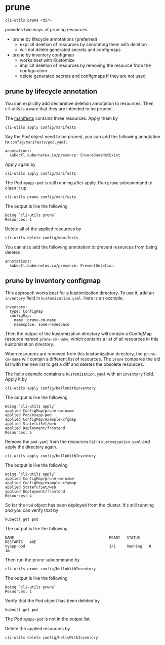 # prune

```
cli-utils prune <dir>
```
provides two ways of pruning resources.
 - prune by lifecycle annotations (preferred)
   - explicit deletion of resources by annotating them with deletion
   - will not delete generated secrets and configmaps
 - prune by inventory configmap
   - works best with Kustomize
   - implicit deletion of resources by removing the resource from the configuration
   - delete generated secrets and configmaps if they are not used

## prune by lifecycle annotation
You can explicitly add declarative deletion annotation to resources.
Then cli-utils is aware that they are intended to be pruned.

The [manifests](../config/manifests) contains three resources. Apply them by

```
cli-utils apply config/manifests
```

Say the Pod object need to be pruned, you can add the following annotation to `config/manifests/pod.yaml`:

```
annotations:
  kubectl.kubernetes.io/presence: EnsureDoesNotExist
```

Apply again by
```
cli-utils apply config/manifests
```

The Pod `myapp-pod` is still running after apply. Run `prune` subcommand to clean it up.
```
cli-utils prune config/manifests
```

The output is like the following
```
Doing `cli-utils prune`
Resources: 1
```

Delete all of the applied resources by
```
cli-utils delete config/manifests
```

You can also add the following annotation to prevent resources from being deleted.
```
annotations:
  kubectl.kubernetes.io/presence: PreventDeletion
```

## prune by inventory configmap
This approach works best for a kustomization directory. To use it,
add an `inventory` field in `kustomization.yaml`. Here is an example:
```
inventory:
  type: ConfigMap
  configMap:
    name: prune-cm-name
    namespace: some-namespace
```
Then the output of the kustomization directory will contain a ConfigMap resource named `prune-cm-name`, which contains a list of all resources in this kustomization directory. 

When resources are removed from this kustomization directory, the `prune-cm-name` will contain a different list of resources. The `prune` compares the old list with the new list to get a diff and deletes the obsolete resources.

The [hello](../config/helloWithInventory) example contains a `kustomization.yaml` with an `inventory` field. Apply it by
```
cli-utils apply config/helloWithInventory
```

The output is like the following
```
Doing `cli-utils apply`
applied ConfigMap/prune-cm-name
applied Pod/myapp-pod
applied ConfigMap/example-cfgmap
applied StatefulSet/web
applied Deployment/frontend
Resources: 5
```

Remove the `pod.yaml` from the resources list in `kustomization.yaml` and apply the directory again.
```
cli-utils apply config/helloWithInventory
```

The output is like the following
```
Doing `cli-utils apply`
applied ConfigMap/prune-cm-name
applied ConfigMap/example-cfgmap
applied StatefulSet/web
applied Deployment/frontend
Resources: 4
```

So far the `Pod` object has been deployed from the cluster.
It's still running and you can verify that by
```
kubectl get pod
```

The output is like the following
```
NAME                                           READY   STATUS    RESTARTS   AGE
myapp-pod                                      1/1     Running   0         1m
```

Then run the prune subcommand by
```
cli-utils prune config/helloWithInventory
```

The output is like the following
```
Doing `cli-utils prune`
Resources: 1
```

Verify that the Pod object has been deleted by

```
kubectl get pod
```
The Pod `myapp-pod` is not in the output list.


Delete the applied resources by
```
cli-utils delete config/helloWithInventory
```
